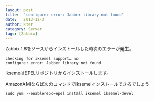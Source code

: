 ```yaml
---
layout: post
title:  "configure: error: Jabber library not found"
date:   2013-12-3
author: kter
category: Server
tags: [Zabbix]
---
```

Zabbix 1.8をソースからインストールした時次のエラーが発生。

```
checking for iksemel support… no
configure: error: Jabber library not found
```


iksemeはEPELリポジトリからインストールします。

AmazonAMIならば次のコマンドでiksemelインストールできるでしょう

```
sudo yum --enablerepo=epel install iksemel iksemel-devel
```
